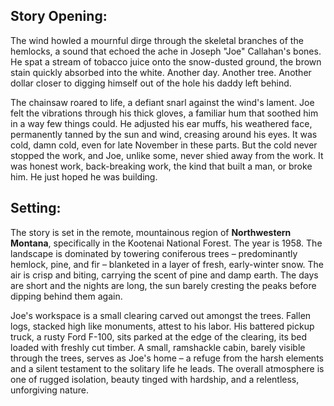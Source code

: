 ## Story Opening:

The wind howled a mournful dirge through the skeletal branches of the hemlocks, a sound that echoed the ache in Joseph "Joe" Callahan's bones. He spat a stream of tobacco juice onto the snow-dusted ground, the brown stain quickly absorbed into the white. Another day. Another tree. Another dollar closer to digging himself out of the hole his daddy left behind.

The chainsaw roared to life, a defiant snarl against the wind's lament. Joe felt the vibrations through his thick gloves, a familiar hum that soothed him in a way few things could. He adjusted his ear muffs, his weathered face, permanently tanned by the sun and wind, creasing around his eyes. It was cold, damn cold, even for late November in these parts. But the cold never stopped the work, and Joe, unlike some, never shied away from the work. It was honest work, back-breaking work, the kind that built a man, or broke him. He just hoped he was building.

## Setting:

The story is set in the remote, mountainous region of **Northwestern Montana**, specifically in the Kootenai National Forest. The year is 1958. The landscape is dominated by towering coniferous trees – predominantly hemlock, pine, and fir – blanketed in a layer of fresh, early-winter snow. The air is crisp and biting, carrying the scent of pine and damp earth. The days are short and the nights are long, the sun barely cresting the peaks before dipping behind them again.

Joe's workspace is a small clearing carved out amongst the trees. Fallen logs, stacked high like monuments, attest to his labor. His battered pickup truck, a rusty Ford F-100, sits parked at the edge of the clearing, its bed loaded with freshly cut timber. A small, ramshackle cabin, barely visible through the trees, serves as Joe's home – a refuge from the harsh elements and a silent testament to the solitary life he leads. The overall atmosphere is one of rugged isolation, beauty tinged with hardship, and a relentless, unforgiving nature.
